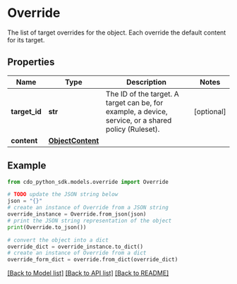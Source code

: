 # Override

The list of target overrides for the object. Each override the default content for its target.

## Properties

Name | Type | Description | Notes
------------ | ------------- | ------------- | -------------
**target_id** | **str** | The ID of the target. A target can be, for example, a device, service, or a shared policy (Ruleset). | [optional] 
**content** | [**ObjectContent**](ObjectContent.md) |  | 

## Example

```python
from cdo_python_sdk.models.override import Override

# TODO update the JSON string below
json = "{}"
# create an instance of Override from a JSON string
override_instance = Override.from_json(json)
# print the JSON string representation of the object
print(Override.to_json())

# convert the object into a dict
override_dict = override_instance.to_dict()
# create an instance of Override from a dict
override_form_dict = override.from_dict(override_dict)
```
[[Back to Model list]](../README.md#documentation-for-models) [[Back to API list]](../README.md#documentation-for-api-endpoints) [[Back to README]](../README.md)



